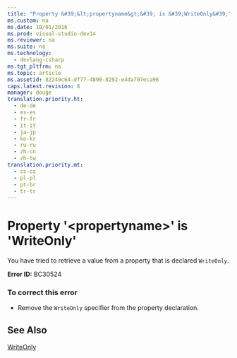 ```yaml
---
title: "Property &#39;&lt;propertyname&gt;&#39; is &#39;WriteOnly&#39;"
ms.custom: na
ms.date: 10/01/2016
ms.prod: visual-studio-dev14
ms.reviewer: na
ms.suite: na
ms.technology: 
  - devlang-csharp
ms.tgt_pltfrm: na
ms.topic: article
ms.assetid: 82249c64-df77-4890-8292-e4da707eca96
caps.latest.revision: 8
manager: douge
translation.priority.ht: 
  - de-de
  - es-es
  - fr-fr
  - it-it
  - ja-jp
  - ko-kr
  - ru-ru
  - zh-cn
  - zh-tw
translation.priority.mt: 
  - cs-cz
  - pl-pl
  - pt-br
  - tr-tr
---
```

# Property &#39;&lt;propertyname&gt;&#39; is &#39;WriteOnly&#39;
You have tried to retrieve a value from a property that is declared `WriteOnly`.  
  
 **Error ID:** BC30524  
  
### To correct this error  
  
-   Remove the `WriteOnly` specifier from the property declaration.  
  
## See Also  
 [WriteOnly](../Topic/WriteOnly%20\(Visual%20Basic\).md)